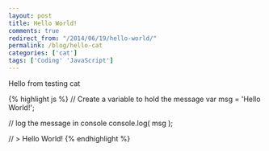 ```yaml
---
layout: post
title: Hello World!
comments: true
redirect_from: "/2014/06/19/hello-world/"
permalink: /blog/hello-cat
categories: ['cat']
tags: ['Coding' 'JavaScript']
---
```


Hello from testing cat

{% highlight js %}
// Create a variable to hold the message
var msg = 'Hello World!';

// log the message in console
console.log( msg );

// > Hello World!
{% endhighlight %}